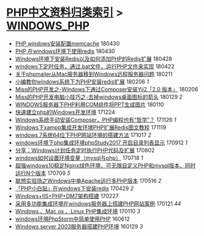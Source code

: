 [PHP中文资料归类索引](../README.md) > [WINDOWS_PHP](WINDOWS_PHP.md)
====
- [PHP windows安装配置memcache](http://jkwz.applinzi.com/ittc/7097685530487817222.html#PHP+windows%E5%AE%89%E8%A3%85%E9%85%8D%E7%BD%AEmemcache) 180430  
- [PHP 在windows环境下使用redis](http://jkwz.applinzi.com/ittc/7097669796869178375.html#PHP+%E5%9C%A8windows%E7%8E%AF%E5%A2%83%E4%B8%8B%E4%BD%BF%E7%94%A8redis) 180430  
- [Windows环境下安装Redis以及如何添加PHP的Redis扩展](http://jkwz.applinzi.com/ittc/7097054065882301451.html#Windows%E7%8E%AF%E5%A2%83%E4%B8%8B%E5%AE%89%E8%A3%85Redis%E4%BB%A5%E5%8F%8A%E5%A6%82%E4%BD%95%E6%B7%BB%E5%8A%A0PHP%E7%9A%84Redis%E6%89%A9%E5%B1%95) 180428  
- [windows下定时任务，通过.bat文件，运行PHP文件来实现](http://jkwz.applinzi.com/ittc/7094743368934622218.html#windows%E4%B8%8B%E5%AE%9A%E6%97%B6%E4%BB%BB%E5%8A%A1%EF%BC%8C%E9%80%9A%E8%BF%87.bat%E6%96%87%E4%BB%B6%EF%BC%8C%E8%BF%90%E8%A1%8CPHP%E6%96%87%E4%BB%B6%E6%9D%A5%E5%AE%9E%E7%8E%B0) 180422  
- [关于phpmailer从Mac服务器移到Windows远程服务器问题](http://jkwz.applinzi.com/ittc/7068867292354315281.html#%E5%85%B3%E4%BA%8Ephpmailer%E4%BB%8EMac%E6%9C%8D%E5%8A%A1%E5%99%A8%E7%A7%BB%E5%88%B0Windows%E8%BF%9C%E7%A8%8B%E6%9C%8D%E5%8A%A1%E5%99%A8%E9%97%AE%E9%A2%98) 180211  
- [小编教你windows系统下为PHP安装redis扩展](http://jkwz.applinzi.com/ittc/7066892544397280273.html#%E5%B0%8F%E7%BC%96%E6%95%99%E4%BD%A0windows%E7%B3%BB%E7%BB%9F%E4%B8%8B%E4%B8%BAPHP%E5%AE%89%E8%A3%85redis%E6%89%A9%E5%B1%95) 180206 *1* 
- [Miss的PHP开发之-Windows下通过Composer安装Yii2「2.0 版本」](http://jkwz.applinzi.com/ittc/7066807455462196234.html#Miss%E7%9A%84PHP%E5%BC%80%E5%8F%91%E4%B9%8B-Windows%E4%B8%8B%E9%80%9A%E8%BF%87Composer%E5%AE%89%E8%A3%85Yii2%E3%80%8C2.0+%E7%89%88%E6%9C%AC%E3%80%8D) 180206  
- [Miss的PHP开发电脑小技巧之-去掉windows桌面图标的箭头](http://jkwz.applinzi.com/ittc/7064044140977718288.html#Miss%E7%9A%84PHP%E5%BC%80%E5%8F%91%E7%94%B5%E8%84%91%E5%B0%8F%E6%8A%80%E5%B7%A7%E4%B9%8B-%E5%8E%BB%E6%8E%89windows%E6%A1%8C%E9%9D%A2%E5%9B%BE%E6%A0%87%E7%9A%84%E7%AE%AD%E5%A4%B4) 180129 *2* 
- [WINDOWS服务器下PHP利用COM组件将PPT生成图片](http://jkwz.applinzi.com/ittc/7057076059311195146.html#WINDOWS%E6%9C%8D%E5%8A%A1%E5%99%A8%E4%B8%8BPHP%E5%88%A9%E7%94%A8COM%E7%BB%84%E4%BB%B6%E5%B0%86PPT%E7%94%9F%E6%88%90%E5%9B%BE%E7%89%87) 180110  
- [快速建立php的Windows开发环境](http://jkwz.applinzi.com/ittc/7050655054283932689.html#%E5%BF%AB%E9%80%9F%E5%BB%BA%E7%AB%8Bphp%E7%9A%84Windows%E5%BC%80%E5%8F%91%E7%8E%AF%E5%A2%83) 171224  
- [Windows系统手动安装Composer，PHP编程也有“哲学”？](http://jkwz.applinzi.com/ittc/7039917906203247632.html#Windows%E7%B3%BB%E7%BB%9F%E6%89%8B%E5%8A%A8%E5%AE%89%E8%A3%85Composer%EF%BC%8CPHP%E7%BC%96%E7%A8%8B%E4%B9%9F%E6%9C%89%E2%80%9C%E5%93%B2%E5%AD%A6%E2%80%9D%EF%BC%9F) 171126 *1* 
- [Windows下xampp集成开发环境PHP扩展Redis图文教程](http://jkwz.applinzi.com/ittc/7037731223575725072.html#Windows%E4%B8%8Bxampp%E9%9B%86%E6%88%90%E5%BC%80%E5%8F%91%E7%8E%AF%E5%A2%83PHP%E6%89%A9%E5%B1%95Redis%E5%9B%BE%E6%96%87%E6%95%99%E7%A8%8B) 171119  
- [windows 7系统64位下PHP网站环境的搭建方法](http://jkwz.applinzi.com/ittc/7024452078594950160.html#windows+7%E7%B3%BB%E7%BB%9F64%E4%BD%8D%E4%B8%8BPHP%E7%BD%91%E7%AB%99%E7%8E%AF%E5%A2%83%E7%9A%84%E6%90%AD%E5%BB%BA%E6%96%B9%E6%B3%95) 171017 *2* 
- [windows环境下php集成环境phpStudy2017 开启目录列表显示](http://jkwz.applinzi.com/ittc/7012344905958163473.html#windows%E7%8E%AF%E5%A2%83%E4%B8%8Bphp%E9%9B%86%E6%88%90%E7%8E%AF%E5%A2%83phpStudy2017+%E5%BC%80%E5%90%AF%E7%9B%AE%E5%BD%95%E5%88%97%E8%A1%A8%E6%98%BE%E7%A4%BA) 170912 *1* 
- [分享：Windows计划任务定时执行PHP代码及扩展](http://jkwz.applinzi.com/ittc/6997238521314935825.html#%E5%88%86%E4%BA%AB%EF%BC%9AWindows%E8%AE%A1%E5%88%92%E4%BB%BB%E5%8A%A1%E5%AE%9A%E6%97%B6%E6%89%A7%E8%A1%8CPHP%E4%BB%A3%E7%A0%81%E5%8F%8A%E6%89%A9%E5%B1%95) 170802  
- [windows如何设置环境变量（mysql与php）](http://jkwz.applinzi.com/ittc/6991268116020331537.html#windows%E5%A6%82%E4%BD%95%E8%AE%BE%E7%BD%AE%E7%8E%AF%E5%A2%83%E5%8F%98%E9%87%8F%EF%BC%88mysql%E4%B8%8Ephp%EF%BC%89) 170718 *1* 
- [超强windows10稳定Nginx绿色环境，可无限自定义PHP和mysql版本、同时运行N个版本](http://jkwz.applinzi.com/ittc/6988291793438114821.html#%E8%B6%85%E5%BC%BAwindows10%E7%A8%B3%E5%AE%9ANginx%E7%BB%BF%E8%89%B2%E7%8E%AF%E5%A2%83%EF%BC%8C%E5%8F%AF%E6%97%A0%E9%99%90%E8%87%AA%E5%AE%9A%E4%B9%89PHP%E5%92%8Cmysql%E7%89%88%E6%9C%AC%E3%80%81%E5%90%8C%E6%97%B6%E8%BF%90%E8%A1%8CN%E4%B8%AA%E7%89%88%E6%9C%AC) 170709 *5* 
- [联想实验场之Windows中单Apache运行多PHP版本](http://jkwz.applinzi.com/ittc/6968288264019510276.html#%E8%81%94%E6%83%B3%E5%AE%9E%E9%AA%8C%E5%9C%BA%E4%B9%8BWindows%E4%B8%AD%E5%8D%95Apache%E8%BF%90%E8%A1%8C%E5%A4%9APHP%E7%89%88%E6%9C%AC) 170516 *2* 
- [「PHP小白贴」在windows下安装redis](http://jkwz.applinzi.com/ittc/6961714927675900933.html#%E3%80%8CPHP%E5%B0%8F%E7%99%BD%E8%B4%B4%E3%80%8D%E5%9C%A8windows%E4%B8%8B%E5%AE%89%E8%A3%85redis) 170429 *2* 
- [Windows+IIS+PHP+DM7架构搭建](http://jkwz.applinzi.com/ittc/6939332935575667716.html#Windows%2BIIS%2BPHP%2BDM7%E6%9E%B6%E6%9E%84%E6%90%AD%E5%BB%BA) 170227  
- [采用多功能集成环境在windows服务器上搭建PHP网站案例](http://jkwz.applinzi.com/ittc/6925646781940761604.html#%E9%87%87%E7%94%A8%E5%A4%9A%E5%8A%9F%E8%83%BD%E9%9B%86%E6%88%90%E7%8E%AF%E5%A2%83%E5%9C%A8windows%E6%9C%8D%E5%8A%A1%E5%99%A8%E4%B8%8A%E6%90%AD%E5%BB%BAPHP%E7%BD%91%E7%AB%99%E6%A1%88%E4%BE%8B) 170121 *44* 
- [Windows 、Mac os 、Linux PHP集成环境](http://jkwz.applinzi.com/ittc/6921571983056962565.html#Windows+%E3%80%81Mac+os+%E3%80%81Linux+PHP%E9%9B%86%E6%88%90%E7%8E%AF%E5%A2%83) 170110 *3* 
- [windows环境PhpStorm中简单使用PHP](http://jkwz.applinzi.com/ittc/6842920195878028293.html#windows%E7%8E%AF%E5%A2%83PhpStorm%E4%B8%AD%E7%AE%80%E5%8D%95%E4%BD%BF%E7%94%A8PHP) 160612  
- [Windows server 2003服务器搭建PHP环境](http://jkwz.applinzi.com/ittc/6792678296735187972.html#Windows+server+2003%E6%9C%8D%E5%8A%A1%E5%99%A8%E6%90%AD%E5%BB%BAPHP%E7%8E%AF%E5%A2%83) 160129 *3* 
